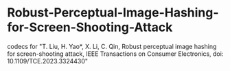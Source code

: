# Robust-Perceptual-Image-Hashing-for-Screen-Shooting-Attack
codecs for "T. Liu, H. Yao*, X. Li, C. Qin, Robust perceptual image hashing for screen-shooting attack, IEEE Transactions on Consumer Electronics, doi: 10.1109/TCE.2023.3324430"
